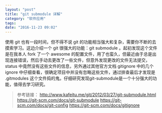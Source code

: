 ```yaml
---
layout: "post"
title: "git submodule 详解"
category: "软件应用"
tags: 
date: "2016-11-23 09:02"
---
```


使用 git 也有一段时间，但不得不说 git 的功能相当强大和复杂，需要你不断的去摸索学习。这边介绍一个 git 很强大的功能：git submodule 。起初发现这个文件是在我本人 fork 了一个 awesome 的配置文件，用了也蛮久，但最近由于总是出现连接错误，然后手动去更改了一些文件，但意外发现更改的文件无法提交， status 中竟然没有这些文件的信息，另外通过其他官方文档 gitignore 中的几个 ignore 中仔细查看，很确定项目中并没有忽略这些文件，通过排查最后才发现是 .gitmodules 这个文件捣的鬼。仔细研究发现git-submodule是一个十分强大的功能，值得去学习研究。


<!-- more -->



> 参考链接：
> http://www.kafeitu.me/git/2012/03/27/git-submodule.html
> https://git-scm.com/docs/git-submodule
> https://git-scm.com/docs/git-config
> https://git-scm.com/docs/gitignore
